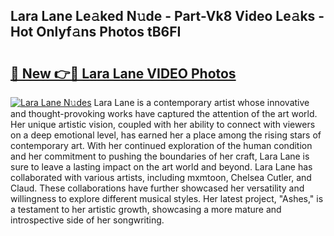 ## Lara Lane Le𝚊ked N𝚞de - Part-Vk8 Video Le𝚊ks - Hot Onlyf𝚊ns Photos tB6FI

# <h2><a href="http://ab13085.deff.icu/?id=Lara+Lane">🔗 New 👉🔴 Lara Lane VIDEO Photos</a></h2>

[![Lara Lane N𝚞des](https://i.imgur.com/rIISA9y.gif)](http://ab13085.deff.icu/?id=Lara+Lane)
Lara Lane is a contemporary artist whose innovative and thought-provoking works have captured the attention of the art world. Her unique artistic vision, coupled with her ability to connect with viewers on a deep emotional level, has earned her a place among the rising stars of contemporary art. With her continued exploration of the human condition and her commitment to pushing the boundaries of her craft, Lara Lane is sure to leave a lasting impact on the art world and beyond. Lara Lane has collaborated with various artists, including mxmtoon, Chelsea Cutler, and Claud. These collaborations have further showcased her versatility and willingness to explore different musical styles. Her latest project, "Ashes," is a testament to her artistic growth, showcasing a more mature and introspective side of her songwriting.
